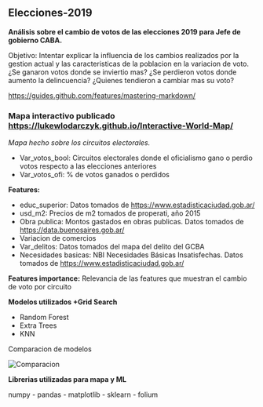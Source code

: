 ## Elecciones-2019

**Análisis sobre el cambio de votos de las elecciones 2019 para Jefe de gobierno CABA.**

Objetivo: Intentar explicar la influencia de los cambios realizados por la gestion actual y las caracteristicas de la poblacion en la variacion de voto.
¿Se ganaron votos donde se inviertio mas?
¿Se perdieron votos donde aumento la delincuencia?
¿Quienes tendieron a cambiar mas su voto?

https://guides.github.com/features/mastering-markdown/

### Mapa interactivo publicado https://lukewlodarczyk.github.io/Interactive-World-Map/

*Mapa hecho sobre los circuitos electorales.*


* Var_votos_bool: Circuitos electorales donde el oficialismo gano o perdio votos respecto a las elecciones anteriores
* Var_votos_ofi: % de votos ganados o perdidos

**Features:**

* educ_superior: Datos tomados de https://www.estadisticaciudad.gob.ar/
* usd_m2: Precios de m2 tomados de properati, año 2015
* Obra publica: Montos gastados en obras publicas. Datos tomados de  https://data.buenosaires.gob.ar/
* Variacion de comercios
* Var_delitos: Datos tomados del mapa del delito del GCBA
* Necesidades basicas: NBI Necesidades Básicas Insatisfechas. Datos tomados de https://www.estadisticaciudad.gob.ar/

**Features importance:**
Relevancia de las features que muestran el cambio de voto por circuito

**Modelos utilizados +Grid Search**
* Random Forest
* Extra Trees
* KNN

Comparacion de modelos

![Comparacion](https://user-images.githubusercontent.com/53145526/70202796-81e29780-16f9-11ea-88a6-c8f8a0fc1ac4.png)

**Librerias utilizadas para mapa y ML**

numpy - pandas - matplotlib - sklearn - folium


